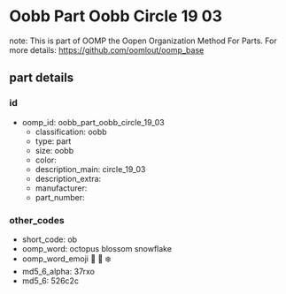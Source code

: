# Oobb Part Oobb Circle 19 03  

note: This is part of OOMP the Oopen Organization Method For Parts. For more details: https://github.com/oomlout/oomp_base

##  part details





### id
* oomp_id: oobb_part_oobb_circle_19_03
  * classification: oobb
  * type: part
  * size: oobb
  * color: 
  * description_main: circle_19_03
  * description_extra: 
  * manufacturer: 
  * part_number: 

### other_codes
* short_code: ob
* oomp_word: octopus blossom snowflake
* oomp_word_emoji :octopus: :blossom: :snowflake:
* md5_6_alpha: 37rxo
* md5_6: 526c2c